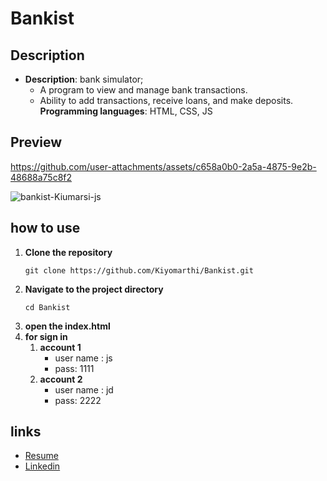 # Bankist
## Description
- **Description**: bank simulator;
	- A program to view and manage bank transactions. 
	- Ability to add transactions, receive loans, and make deposits.
**Programming languages**: HTML, CSS, JS
## Preview



https://github.com/user-attachments/assets/c658a0b0-2a5a-4875-9e2b-48688a75c8f2

![bankist-Kiumarsi-js](https://github.com/user-attachments/assets/bf1418e2-146f-4ff3-be24-d616f901ef49)


## how to use
1. **Clone the repository**
	```
	git clone https://github.com/Kiyomarthi/Bankist.git
	```
3. **Navigate to the project directory**
	```
	cd Bankist
	```
4. **open the index.html**
5. **for sign in**
	1. **account 1**
		- user name : js
		- pass: 1111
	2. **account 2**
		- user name : jd
		- pass: 2222
## links
- [Resume](https://drive.google.com/file/d/1MSikW0hlfwjpsI_VPBEZjkt8BuPGj5z8/view?usp=sharing)
- [Linkedin](https://www.linkedin.com/in/kiyomarthi/)
